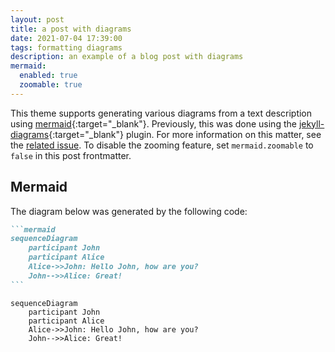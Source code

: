 ```yaml
---
layout: post
title: a post with diagrams
date: 2021-07-04 17:39:00
tags: formatting diagrams
description: an example of a blog post with diagrams
mermaid:
  enabled: true
  zoomable: true
---
```


This theme supports generating various diagrams from a text description using
[mermaid](https://mermaid-js.github.io/mermaid/){:target="\_blank"}. Previously,
this was done using the
[jekyll-diagrams](https://github.com/zhustec/jekyll-diagrams){:target="\_blank"}
plugin. For more information on this matter, see the
[related issue](https://github.com/alshedivat/al-folio/issues/1609#issuecomment-1656995674).
To disable the zooming feature, set `mermaid.zoomable` to `false` in this post
frontmatter.

## Mermaid

The diagram below was generated by the following code:

````markdown
```mermaid
sequenceDiagram
    participant John
    participant Alice
    Alice->>John: Hello John, how are you?
    John-->>Alice: Great!
```
````

```mermaid
sequenceDiagram
    participant John
    participant Alice
    Alice->>John: Hello John, how are you?
    John-->>Alice: Great!
```
